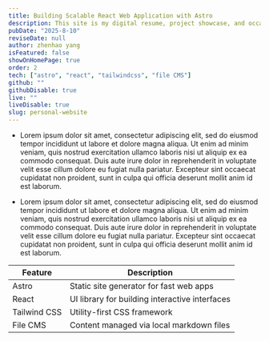 ```yaml
---
title: Building Scalable React Web Application with Astro
description: This site is my digital resume, project showcase, and occasionally a blog where I write about what I'm learning, building, or thinking as a developer.
pubDate: "2025-8-10"
reviseDate: null
author: zhenhao yang
isFeatured: false
showOnHomePage: true
order: 2
tech: ["astro", "react", "tailwindcss", "file CMS"]
github: ""
githubDisable: true
live: ""
liveDisable: true
slug: personal-website
---
```


- Lorem ipsum dolor sit amet, consectetur adipiscing elit, sed do eiusmod tempor incididunt ut labore et dolore magna aliqua. Ut enim ad minim veniam, quis nostrud exercitation ullamco laboris nisi ut aliquip ex ea commodo consequat. Duis aute irure dolor in reprehenderit in voluptate velit esse cillum dolore eu fugiat nulla pariatur. Excepteur sint occaecat cupidatat non proident, sunt in culpa qui officia deserunt mollit anim id est laborum.

- Lorem ipsum dolor sit amet, consectetur adipiscing elit, sed do eiusmod tempor incididunt ut labore et dolore magna aliqua. Ut enim ad minim veniam, quis nostrud exercitation ullamco laboris nisi ut aliquip ex ea commodo consequat. Duis aute irure dolor in reprehenderit in voluptate velit esse cillum dolore eu fugiat nulla pariatur. Excepteur sint occaecat cupidatat non proident, sunt in culpa qui officia deserunt mollit anim id est laborum.

| Feature      | Description                                    |
| ------------ | ---------------------------------------------- |
| Astro        | Static site generator for fast web apps        |
| React        | UI library for building interactive interfaces |
| Tailwind CSS | Utility-first CSS framework                    |
| File CMS     | Content managed via local markdown files       |
